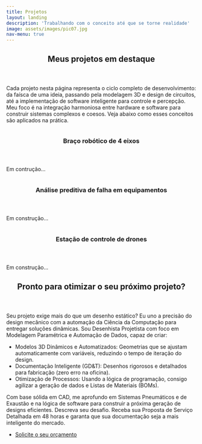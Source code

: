 ```yaml
---
title: Projetos
layout: landing
description: 'Trabalhando com o conceito até que se torne realidade'
image: assets/images/pic07.jpg
nav-menu: true
---
```


<!-- Main -->
<div id="main">

<!-- One -->
<section id="one">
	<div class="inner">
		<header class="major">
			<h2>Meus projetos em destaque</h2>
		</header>
		<p>Cada projeto nesta página representa o ciclo completo de desenvolvimento: da faísca de uma ideia, passando pela modelagem 3D e design de circuitos, até a implementação de software inteligente para controle e percepção. Meu foco é na integração harmoniosa entre hardware e software para construir sistemas complexos e coesos. Veja abaixo como esses conceitos são aplicados na prática.</p>
	</div>
</section>

<!-- Two -->
<section id="two" class="spotlights">
	<section>
		<a href="generic.html" class="image">
			<img src="{% link assets/images/robotic_arm.webp %}" alt="" data-position="center center" />
		</a>
		<div class="content">
			<div class="inner">
				<header class="major">
					<h3>Braço robótico de 4 eixos</h3>
				</header>
				<p>Em contrução...</p>
<!-- 				<ul class="actions">
					<li><a href="generic.html" class="button">Learn more</a></li>
				</ul> -->
			</div>
		</div>
	</section>
	<section>
		<a href="generic.html" class="image">
			<img src="{% link assets/images/pic09.jpg %}" alt="" data-position="top center" />
		</a>
		<div class="content">
			<div class="inner">
				<header class="major">
					<h3>Análise preditiva de falha em equipamentos</h3>
				</header>
				<p>Em construção...</p>
<!-- 				<ul class="actions">
					<li><a href="generic.html" class="button">Learn more</a></li>
				</ul> -->
			</div>
		</div>
	</section>
	<section>
		<a href="generic.html" class="image">
			<img src="{% link assets/images/pic10.jpg %}" alt="" data-position="25% 25%" />
		</a>
		<div class="content">
			<div class="inner">
				<header class="major">
					<h3>Estação de controle de drones</h3>
				</header>
				<p>Em construção...</p>
<!-- 				<ul class="actions">
					<li><a href="generic.html" class="button">Learn more</a></li>
				</ul> -->
			</div>
		</div>
	</section>

</section>

<!-- Three -->
<section id="three">
	<div class="inner">
		<header class="major">
			<h2>Pronto para otimizar o seu próximo projeto?</h2>
		</header>
		<p>Seu projeto exige mais do que um desenho estático? Eu uno a precisão do design mecânico com a automação da Ciência da Computação para entregar soluções dinâmicas.
		Sou Desenhista Projetista com foco em Modelagem Paramétrica e Automação de Dados, capaz de criar:
		<ul>
			<li>Modelos 3D Dinâmicos e Automatizados: Geometrias que se ajustam automaticamente com variáveis, reduzindo o tempo de iteração do design.</li>
			<li>Documentação Inteligente (GD&T): Desenhos rigorosos e detalhados para fabricação (zero erro na oficina).</li>
			<li>Otimização de Processos: Usando a lógica de programação, consigo agilizar a geração de dados e Listas de Materiais (BOMs).</li>
		</ul>
		Com base sólida em CAD, me aprofundo em Sistemas Pneumáticos e de Exaustão e na lógica de software para construir a próxima geração de designs eficientes.
		Descreva seu desafio. Receba sua Proposta de Serviço Detalhada em 48 horas e garanta que sua documentação seja a mais inteligente do mercado. </p>
		<ul class="actions">
			<li><a href="" class="button next">Solicite o seu orçamento</a></li>
		</ul>
	</div>
</section>

</div>

